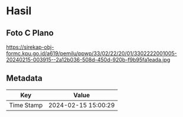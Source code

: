# Hasil

## Foto C Plano

https://sirekap-obj-formc.kpu.go.id/a619/pemilu/ppwp/33/02/22/20/01/3302222001005-20240215-003915--2a12b036-508d-450d-920b-f9b95fa1eada.jpg


## Metadata

| Key        | Value               |
| ---------- | ------------------- |
| Time Stamp | 2024-02-15 15:00:29 |




